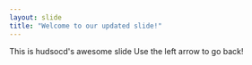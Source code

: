 ```yaml
---
layout: slide
title: "Welcome to our updated slide!"
---
```

This is hudsocd's awesome slide
Use the left arrow to go back!
